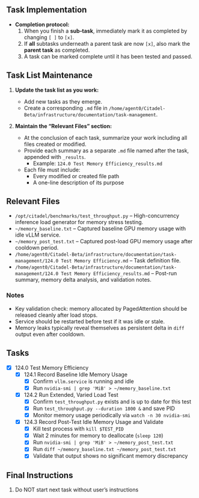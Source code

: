 ## Task Implementation
- **Completion protocol:**  
  1. When you finish a **sub‑task**, immediately mark it as completed by changing `[ ]` to `[x]`.  
  2. If **all** subtasks underneath a parent task are now `[x]`, also mark the **parent task** as completed.  
  3. A task can be marked complete until it has been tested and passed.

## Task List Maintenance

1. **Update the task list as you work:**
   - Add new tasks as they emerge.
   - Create a corresponding `.md` file in `/home/agent0/Citadel-Beta/infrastructure/documentation/task-management`.

2. **Maintain the “Relevant Files” section:**
   - At the conclusion of each task, summarize your work including all files created or modified.
   - Provide each summary as a separate `.md` file named after the task, appended with `_results`.  
     - Example: `124.0 Test Memory Efficiency_results.md`
   - Each file must include:
     - Every modified or created file path
     - A one-line description of its purpose

## Relevant Files

- `/opt/citadel/benchmarks/test_throughput.py` – High-concurrency inference load generator for memory stress testing.
- `~/memory_baseline.txt` – Captured baseline GPU memory usage with idle vLLM service.
- `~/memory_post_test.txt` – Captured post-load GPU memory usage after cooldown period.
- `/home/agent0/Citadel-Beta/infrastructure/documentation/task-management/124.0 Test Memory Efficiency.md` – Task definition file.
- `/home/agent0/Citadel-Beta/infrastructure/documentation/task-management/124.0 Test Memory Efficiency_results.md` – Post-run summary, memory delta analysis, and validation notes.

### Notes

- Key validation check: memory allocated by PagedAttention should be released cleanly after load stops.
- Service should be restarted before test if it was idle or stale.
- Memory leaks typically reveal themselves as persistent delta in `diff` output even after cooldown.

## Tasks

- [x] 124.0 Test Memory Efficiency
  - [x] 124.1 Record Baseline Idle Memory Usage
    - [x] Confirm `vllm.service` is running and idle
    - [x] Run `nvidia-smi | grep 'MiB' > ~/memory_baseline.txt`
  - [x] 124.2 Run Extended, Varied Load Test
    - [x] Confirm `test_throughput.py` exists and is up to date for this test
    - [x] Run `test_throughput.py --duration 1800 &` and save PID
    - [x] Monitor memory usage periodically via `watch -n 30 nvidia-smi`
  - [x] 124.3 Record Post-Test Idle Memory Usage and Validate
    - [x] Kill test process with `kill $TEST_PID`
    - [x] Wait 2 minutes for memory to deallocate (`sleep 120`)
    - [x] Run `nvidia-smi | grep 'MiB' > ~/memory_post_test.txt`
    - [x] Run `diff ~/memory_baseline.txt ~/memory_post_test.txt`
    - [x] Validate that output shows no significant memory discrepancy

## Final Instructions

1. Do NOT start next task without user’s instructions
